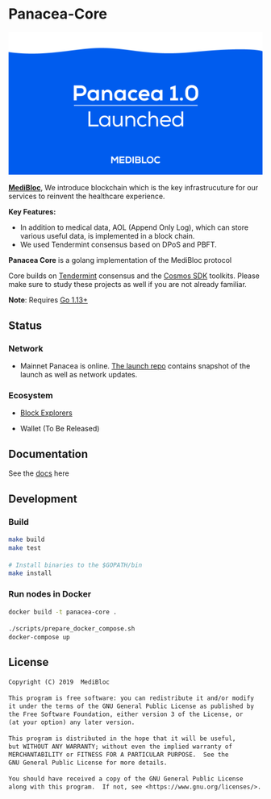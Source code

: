 # Panacea-Core
![banner](docs/images/banner.png)

**[MediBloc](https://medibloc.org)**, We introduce blockchain which is the key infrastrucuture for our services to reinvent the healthcare experience.

**Key Features:**

- In addition to medical data, AOL (Append Only Log), which can store various useful data, is implemented in a block chain.
- We used Tendermint consensus based on DPoS and PBFT.

**Panacea Core** is a golang implementation of the MediBloc protocol

 Core builds on [Tendermint](https://github.com/tendermint/tendermint) consensus and the [Cosmos SDK](https://github.com/cosmos/cosmos-sdk) toolkits. Please make sure to study these projects as well if you are not already familiar.

**Note**: Requires [Go 1.13+](https://golang.org/dl/)

## Status

### Network

- Mainnet Panacea is online. [The launch repo](https://github.com/medibloc/panacea-launch) contains snapshot of the launch as well as network updates. 


### Ecosystem

- [Block Explorers](https://explorer.medibloc.org)

- Wallet (To Be Released)


## Documentation

See the [docs](https://medibloc.gitbook.io/panacea-core/) here


## Development

### Build

```bash
make build
make test

# Install binaries to the $GOPATH/bin
make install
```

### Run nodes in Docker

```bash
docker build -t panacea-core .

./scripts/prepare_docker_compose.sh
docker-compose up
```




## License
```
Copyright (C) 2019  MediBloc

This program is free software: you can redistribute it and/or modify
it under the terms of the GNU General Public License as published by
the Free Software Foundation, either version 3 of the License, or
(at your option) any later version.

This program is distributed in the hope that it will be useful,
but WITHOUT ANY WARRANTY; without even the implied warranty of
MERCHANTABILITY or FITNESS FOR A PARTICULAR PURPOSE.  See the
GNU General Public License for more details.

You should have received a copy of the GNU General Public License
along with this program.  If not, see <https://www.gnu.org/licenses/>.
```
